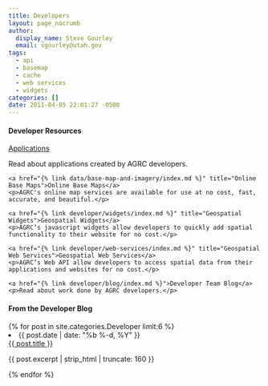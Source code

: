 ```yaml
---
title: Developers
layout: page_nocrumb
author:
  display_name: Steve Gourley
  email: sgourley@utah.gov
tags:
  - api
  - basemap
  - cache
  - web services
  - widgets
categories: []
date: 2011-04-05 22:01:27 -0500
---
```

<div class="grid">
  <div class="grid__col grid__col--1-of-2">
    <h4>Developer Resources</h4>
    <a href="{% link developer/applications/index.html %}"> Applications</a>
    <p>Read about applications created by AGRC developers.</p>

    <a href="{% link data/base-map-and-imagery/index.md %}" title="Online Base Maps">Online Base Maps</a>
    <p>AGRC's online map services are available for use at no cost, fast, accurate, and beautiful.</p>

    <a href="{% link developer/widgets/index.md %}" title="Geospatial Widgets">Geospatial Widgets</a>
    <p>AGRC’s javascript widgets allow developers to quickly add spatial functionality to their website for no cost.</p>

    <a href="{% link developer/web-services/index.md %}" title="Geospatial Web Services">Geospatial Web Services</a>
    <p>AGRC’s Web API allow developers to access spatial data from their applications and websites for no cost.</p>

    <a href="{% link developer/blog/index.md %}">Developer Team Blog</a>
    <p>Read about work done by AGRC developers.</p>
  </div>
  <div class="grid__col grid__col--1-of-2">
    <h4>From the Developer Blog</h4>
    {% for post in site.categories.Developer limit:6 %}
    <li>
      <span class="post-meta">{{ post.date | date: "%b %-d, %Y" }}</span><br/>
      <a href="{% link  {{ post.path }} %}">{{ post.title }}</a>
      <p>{{ post.excerpt | strip_html | truncate: 160 }}</p>
    </li>
    {% endfor %}
  </div>
</div>
